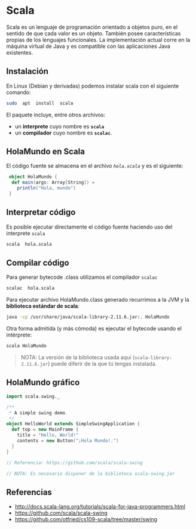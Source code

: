 # Scala

Scala es un lenguaje de programación orientado a objetos puro, en el sentido de que cada valor es un objeto. También posee características propias de los lenguajes funcionales. La implementación actual corre en la máquina virtual de Java y es compatible con las aplicaciones Java existentes.

## Instalación

En Linux (Debian y derivadas) podemos instalar scala con el siguiente comando:

```bash
sudo  apt  install  scala
```

El paquete incluye, entre otros archivos: 

- un **interprete** cuyo nombre es **`scala`**
- un **compilador** cuyo nombre es **`scalac`**. 


## HolaMundo en Scala

El código fuente se almacena en el archivo *`hola.scala`* y es el siguiente:

```scala
 object HolaMundo {
  def main(args: Array[String]) =
    println("Hola, mundo")
 }
 ```
 
 ## Interpretar código
 
 Es posible ejecutar directamente el código fuente haciendo uso del interprete `scala`
 
```bash
scala  hola.scala
```
 
 
 ## Compilar código
 
Para generar bytecode .class utilizamos el compilador `scalac`

```bash
scalac  hola.scala
```

Para ejecutar archivo HolaMundo.class generado recurrimos a la JVM y la **biblioteca estándar de scala**:

```bash
java -cp /usr/share/java/scala-library-2.11.6.jar:. HolaMundo
```

Otra forma admitida (y más cómoda) es ejecutar el bytecode usando el intérprete: 

```bash
scala HolaMundo 
```

> NOTA: La versión de la biblioteca usada aquí (`scala-library-2.11.6.jar`) puede diferir de la que tú tengas instalada.


## HolaMundo gráfico

```scala
import scala.swing._

/**
 * A simple swing demo.
 */
object HelloWorld extends SimpleSwingApplication {
  def top = new MainFrame {
    title = "Hello, World!"
    contents = new Button("¡Hola Mundo!.")
  }
}

// Referencia: https://github.com/scala/scala-swing

// NOTA: Es necesario disponer de la biblioteca scala-swing.jar 
```



## Referencias

- http://docs.scala-lang.org/tutorials/scala-for-java-programmers.html
- https://github.com/scala/scala-swing
- https://github.com/otfried/cs109-scala/tree/master/swing
